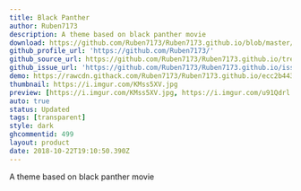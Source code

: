 ```yaml
---
title: Black Panther
author: Ruben7173
description: A theme based on black panther movie
download: https://github.com/Ruben7173/Ruben7173.github.io/blob/master/BetterDiscord-Themes/BlackPanther-Theme/blackpanther.theme.css
github_profile_url: 'https://github.com/Ruben7173/'
github_source_url: https://github.com/Ruben7173/Ruben7173.github.io/tree/master/BetterDiscord-Themes/BlackPanther-Theme
github_issue_url: 'https://github.com/Ruben7173/Ruben7173.github.io/issues'
demo: https://rawcdn.githack.com/Ruben7173/Ruben7173.github.io/ecc2b443c2261c36d06f3204fcd47f99ccf054a5/BetterDiscord-Themes/BlackPanther-Theme/blackpanther.theme.css
thumbnail: https://i.imgur.com/KMss5XV.jpg
preview: [https://i.imgur.com/KMss5XV.jpg, https://i.imgur.com/u91Qdrl.jpg, https://i.imgur.com/68uXjJv.jpg, https://i.imgur.com/mk4aeVB.jpg, https://i.imgur.com/wfFdhDG.png, https://i.imgur.com/JfGOewi.jpg]
auto: true
status: Updated
tags: [transparent]
style: dark
ghcommentid: 499
layout: product
date: 2018-10-22T19:10:50.390Z
---
```

A theme based on black panther movie